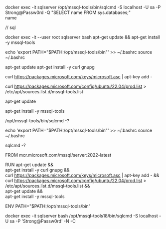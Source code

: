docker exec -it sqlserver /opt/mssql-tools/bin/sqlcmd -S localhost -U sa -P Strong@Passw0rd -Q "SELECT name FROM sys.databases;"      
name



// sql

docker exec -it --user root sqlserver bash
apt-get update && apt-get install -y mssql-tools

echo 'export PATH="$PATH:/opt/mssql-tools/bin"' >> ~/.bashrc
source ~/.bashrc




apt-get update
apt-get install -y curl gnupg

<!-- // add Microsoft key -->
curl https://packages.microsoft.com/keys/microsoft.asc | apt-key add -

<!-- // add Microsoft repository -->
curl https://packages.microsoft.com/config/ubuntu/22.04/prod.list > /etc/apt/sources.list.d/mssql-tools.list


apt-get update

<!-- // download the mssql-tools -->
apt-get install -y mssql-tools

<!-- check if sqlsmd was downloaded -->
/opt/mssql-tools/bin/sqlcmd -?

<!-- add sqlcmd to PATH -->
echo 'export PATH="$PATH:/opt/mssql-tools/bin"' >> ~/.bashrc
source ~/.bashrc

<!-- check that sqlcmd is enabled -->
sqlcmd -?


<!-- TODO add to Dockerfile next code -->
FROM mcr.microsoft.com/mssql/server:2022-latest

RUN apt-get update && \
    apt-get install -y curl gnupg && \
    curl https://packages.microsoft.com/keys/microsoft.asc | apt-key add - && \
    curl https://packages.microsoft.com/config/ubuntu/22.04/prod.list > /etc/apt/sources.list.d/mssql-tools.list && \
    apt-get update && \
    apt-get install -y mssql-tools

ENV PATH="$PATH:/opt/mssql-tools/bin"






docker exec -it sqlserver bash
/opt/mssql-tools18/bin/sqlcmd -S localhost -U sa -P 'Strong@Passw0rd' -N -C
